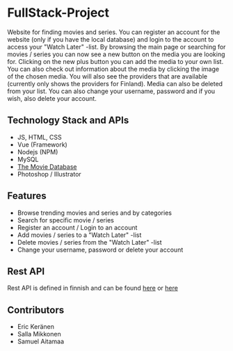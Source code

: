 # FullStack-Project
Website for finding movies and series. You can register an account for the website (only if you have the local database)
and login to the account to access your "Watch Later" -list. By browsing the main page or searching for movies / series
you can now see a new button on the media you are looking for. Clicking on the new plus button you can add the media to
your own list. You can also check out information about the media by clicking the image of the chosen media. You will
also see the providers that are available (currently only shows the providers for Finland). Media can also be deleted from your 
list. You can also change your username, password and if you wish, also delete your account.

## Technology Stack and APIs
* JS, HTML, CSS
* Vue (Framework)
* Nodejs (NPM)
* MySQL
* [The Movie Database](https://www.themoviedb.org/)
* Photoshop / Illustrator

## Features
* Browse trending movies and series and by categories
* Search for specific movie / series
* Register an account / Login to an account
* Add movies / series to a "Watch Later" -list
* Delete movies / series from the "Watch Later" -list
* Change your username, password or delete your account

## Rest API
Rest API is defined in finnish and can be found [here](https://github.com/Mahamurahti/FullStack-Project/blob/main/lueminut.txt)
or [here](https://github.com/Mahamurahti/FullStack-Project/tree/main/fullstack_project)

## Contributors
* Eric Keränen
* Salla Mikkonen
* Samuel Aitamaa
